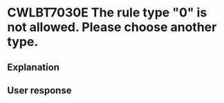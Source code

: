 # CWLBT7030E The rule type "0" is not allowed. Please choose another type.

## Explanation

## User response
